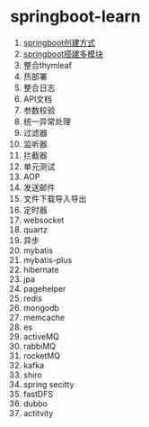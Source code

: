 # springboot-learn

1. [springboot创建方式](https://github.com/liuzelin0902/springboot-learn/blob/master/file/springboot%E9%A1%B9%E7%9B%AE%E7%9A%84%E5%88%9B%E5%BB%BA%E6%96%B9%E5%BC%8F.md)
2. [springboot搭建多模块](https://github.com/liuzelin0902/springboot-learn/tree/master/demo-parent)
3. 整合thymleaf
4. 热部署
5. 整合日志
6. API文档
7. 参数校验
8. 统一异常处理 
9. 过滤器
10. 监听器
11. 拦截器
12. 单元测试
13. AOP
14. 发送邮件 
15. 文件下载导入导出
16. 定时器
17. websocket
18. quartz 
19. 异步
20. mybatis
21. mybatis-plus
22. hibernate
23. jpa
24. pagehelper
25. redis
26. mongodb
27. memcache
28. es
29. activeMQ
30. rabbiMQ
31. rocketMQ
32. kafka
33. shiro
34. spring secitty
35. fastDFS
36. dubbo
37. actitvity
